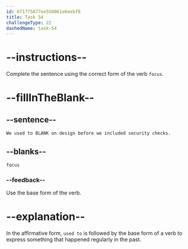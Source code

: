 ```yaml
---
id: 671775877ee558061e6eebf8
title: Task 54
challengeType: 22
dashedName: task-54
---
```


# --instructions--

Complete the sentence using the correct form of the verb `focus`.

# --fillInTheBlank--

## --sentence--

`We used to BLANK on design before we included security checks.`

## --blanks--

`focus`

### --feedback--

Use the base form of the verb.

# --explanation--

In the affirmative form, `used to` is followed by the base form of a verb to express something that happened regularly in the past.
